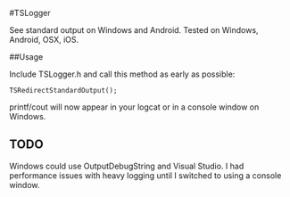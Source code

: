 #TSLogger

See standard output on Windows and Android. Tested on Windows, Android, OSX, iOS.
 
##Usage

Include TSLogger.h and call this method as early as possible:

```
TSRedirectStandardOutput();
```

printf/cout will now appear in your logcat or in a console window on Windows.

## TODO

Windows could use OutputDebugString and Visual Studio. I had performance issues with heavy logging until I switched to using a console window.